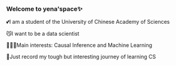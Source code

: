 ### Welcome to yena'space✨
<p>💕I am a student of the University of Chinese Academy of Sciences</p>
<p>😼I want to be a data scientist</p>
<p>🙇🏻‍♀️Main interests: Causal Inference and Machine Learning</p>
<p>🦋Just record my tough but interesting journey of learning CS</p>

<!--
**helloyena/helloyena** is a ✨ _special_ ✨ repository because its `README.md` (this file) appears on your GitHub profile.

Here are some ideas to get you started:

- 🔭 I’m currently working on ...
- 🌱 I’m currently learning ...
- 👯 I’m looking to collaborate on ...
- 🤔 I’m looking for help with ...
- 💬 Ask me about ...
- 📫 How to reach me: ...
- 😄 Pronouns: ...
- ⚡ Fun fact: ...
-->
